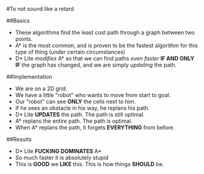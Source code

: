#To not sound like a retard

##Basics
* These algorithms find the least cost path through a graph between two points.
* A* is the most common, and is proven to be the fastest algorithm for this type of thing (under certain circumstances)
* D* Lite *modifies* A* so that we can find paths *even faster* **IF AND ONLY IF** the graph has changed, and we are simply *updating* the path.

##Implementation
* We are on a 2D grid.
* We have a little "robot" who wants to move from start to goal.
* Our "robot" can see **ONLY** the cells next to him.
* If he sees an obstacle in his way, he replans his path.
* D* Lite **UPDATES** the path. The path is still optimal.
* A* replans the entire path. The path is optimal.
* When A* replans the path, it forgets **EVERYTHING** from before.

##Results
* D* Lite **FUCKING DOMINATES** A*
* So much faster it is absolutely stupid
* This is **GOOD** we **LIKE** this. This is how things **SHOULD** be.
